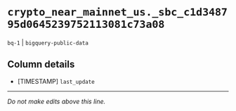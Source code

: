 # `crypto_near_mainnet_us._sbc_c1d348795d0645239752113081c73a08`
`bq-1` | `bigquery-public-data`

## Column details
* [TIMESTAMP] `last_update`

-------------------------------------------------------------------------------
*Do not make edits above this line.*
